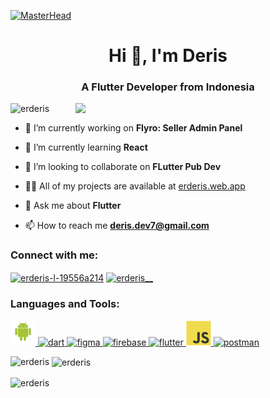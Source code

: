 
[![MasterHead](https://img.freepik.com/free-photo/computer-screens-running-programming-code-empty-software-developing-agency-office-computers-parsing-data-algorithms-background-neural-network-servers-cloud-computing-data-room_482257-33353.jpg?w=1380&t=st=1674600627~exp=1674601227~hmac=79a459492c6ea3d70f8c743612f48168722623805facb57254a4ac827e62b3ea)](https://erderis.wb.app)

<h1 align="center">Hi 👋, I'm Deris</h1>
<h3 align="center">A Flutter Developer from Indonesia</h3>
<img align="right" width="400" src="https://firebasestorage.googleapis.com/v0/b/erderis.appspot.com/o/github%2Fprogrammer.png?alt=media&token=5a4e81b7-adc0-4c89-82e5-9dff306acdfd" coding" />

<p align="left"> <img src="https://komarev.com/ghpvc/?username=erderis&label=Profile%20views&color=0e75b6&style=flat" alt="erderis" /> </p>

- 🔭 I’m currently working on **Flyro: Seller Admin Panel**

- 🌱 I’m currently learning **React**

- 👯 I’m looking to collaborate on **FLutter Pub Dev**

- 👨‍💻 All of my projects are available at [erderis.web.app](erderis.web.app)

- 💬 Ask me about **Flutter**

- 📫 How to reach me **deris.dev7@gmail.com**

<h3 align="left">Connect with me:</h3>
<p align="left">
<a href="https://linkedin.com/in/erderis-l-19556a214" target="blank"><img align="center" src="https://raw.githubusercontent.com/rahuldkjain/github-profile-readme-generator/master/src/images/icons/Social/linked-in-alt.svg" alt="erderis-l-19556a214" height="30" width="40" /></a>
<a href="https://instagram.com/erderis__" target="blank"><img align="center" src="https://raw.githubusercontent.com/rahuldkjain/github-profile-readme-generator/master/src/images/icons/Social/instagram.svg" alt="erderis__" height="30" width="40" /></a>
</p>

<h3 align="left">Languages and Tools:</h3>
<p align="left"> <a href="https://developer.android.com" target="_blank" rel="noreferrer"> <img src="https://raw.githubusercontent.com/devicons/devicon/master/icons/android/android-original-wordmark.svg" alt="android" width="40" height="40"/> </a> <a href="https://dart.dev" target="_blank" rel="noreferrer"> <img src="https://www.vectorlogo.zone/logos/dartlang/dartlang-icon.svg" alt="dart" width="40" height="40"/> </a> <a href="https://www.figma.com/" target="_blank" rel="noreferrer"> <img src="https://www.vectorlogo.zone/logos/figma/figma-icon.svg" alt="figma" width="40" height="40"/> </a> <a href="https://firebase.google.com/" target="_blank" rel="noreferrer"> <img src="https://www.vectorlogo.zone/logos/firebase/firebase-icon.svg" alt="firebase" width="40" height="40"/> </a> <a href="https://flutter.dev" target="_blank" rel="noreferrer"> <img src="https://www.vectorlogo.zone/logos/flutterio/flutterio-icon.svg" alt="flutter" width="40" height="40"/> </a> <a href="https://developer.mozilla.org/en-US/docs/Web/JavaScript" target="_blank" rel="noreferrer"> <img src="https://raw.githubusercontent.com/devicons/devicon/master/icons/javascript/javascript-original.svg" alt="javascript" width="40" height="40"/> </a> <a href="https://postman.com" target="_blank" rel="noreferrer"> <img src="https://www.vectorlogo.zone/logos/getpostman/getpostman-icon.svg" alt="postman" width="40" height="40"/> </a> </p>

<p><img align="left" src="https://github-readme-stats.vercel.app/api/top-langs?username=erderis&show_icons=true&locale=en&layout=compact" alt="erderis" /></p>

<p>&nbsp;<img align="center" src="https://github-readme-stats.vercel.app/api?username=erderis&show_icons=true&locale=en" alt="erderis" /></p>

<p><img align="center" src="https://github-readme-streak-stats.herokuapp.com/?user=erderis&" alt="erderis" /></p>
